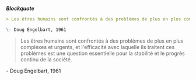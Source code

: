 ***Blockquote***

```md
> Les êtres humains sont confrontés à des problèmes de plus en plus complexes et urgents, et l'efficacité avec laquelle ils traitent ces problèmes est une question essentielle pour la stabilité et le progrès continu de la société.

\- Doug Engelbart, 1961
```

> Les êtres humains sont confrontés à des problèmes de plus en plus complexes et urgents, et l'efficacité avec laquelle ils traitent ces problèmes est une question essentielle pour la stabilité et le progrès continu de la société.

\- Doug Engelbart, 1961